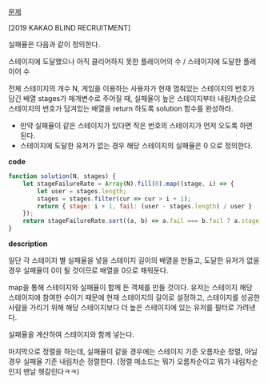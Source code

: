 <!--
파일 이름은 날짜-문제제목 (예시: 2021-03-21-완주하지못한선수.md)
-->

[문제](https://programmers.co.kr/learn/courses/30/lessons/42889)

[2019 KAKAO BLIND RECRUITMENT] 

실패율은 다음과 같이 정의한다.

스테이지에 도달했으나 아직 클리어하지 못한 플레이어의 수 / 스테이지에 도달한 플레이어 수

전체 스테이지의 개수 N, 게임을 이용하는 사용자가 현재 멈춰있는 스테이지의 번호가 담긴 배열 stages가 매개변수로 주어질 때, 실패율이 높은 스테이지부터 내림차순으로 스테이지의 번호가 담겨있는 배열을 return 하도록 solution 함수를 완성하라.

- 만약 실패율이 같은 스테이지가 있다면 작은 번호의 스테이지가 먼저 오도록 하면 된다.
- 스테이지에 도달한 유저가 없는 경우 해당 스테이지의 실패율은 0 으로 정의한다.

**code**

```js
function solution(N, stages) {
    let stageFailureRate = Array(N).fill(0).map((stage, i) => {
        let user = stages.length;
        stages = stages.filter(cur => cur > i + 1);
        return { stage: i + 1, fail: (user - stages.length) / user }
    });
    return stageFailureRate.sort((a, b) => a.fail === b.fail ? a.stage - b.stage : b.fail - a.fail).map(el => el.stage);
}
```

**description**

일단 각 스테이지 별 실패율을 넣을 스테이지 길이의 배열을 만들고, 도달한 유저가 없을 경우 실패율이 0이 될 것이므로 배열을 0으로 채워둔다.

map을 통해 스테이지와 실패율이 함께 든 객체를 만들 것이다. 유저는 스테이지 해당 스테이지에 참여한 수이기 때문에 현재 스테이지의 길이로 설정하고, 스테이지를 성공한 사람을 가리기 위해 해당 스테이지보다 더 높은 스테이지에 있는 유저를 필터로 가려낸다.

실패율을 계산하여 스테이지와 함께 넣는다.

마지막으로 정렬을 하는데, 실패율이 같을 경우에는 스테이지 기준 오름차순 정렬, 아닐 경우 실패율 기준 내림차순 정렬한다. (정렬 메소드는 뭐가 오름차순이고 뭐가 내림차순인지 맨날 헷갈린다ㅋㅋ)
